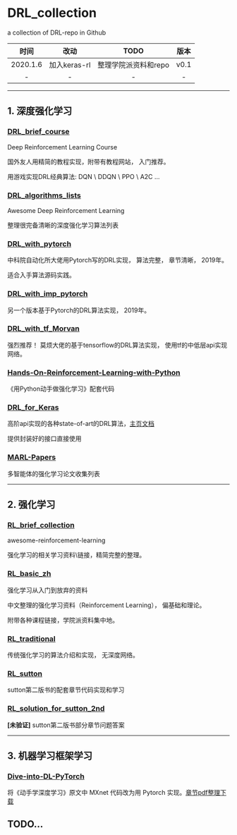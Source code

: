 # DRL_collection
a  collection of DRL-repo in Github

| 时间 | 改动 | TODO | 版本 |
| :-----: | :-----: | :-----: | :-----:|
| 2020.1.6 | 加入<span id='keras'>keras-rl</span> | 整理学院派资料和repo | v0.1 |
| - | - | - | - |

---
## 1. 深度强化学习
### [DRL_brief_course](https://github.com/Taospirit/DRL_brief_course)
Deep Reinforcement Learning Course

国外友人用精简的教程实现，附带有教程网站， 入门推荐。

用游戏实现DRL经典算法: DQN \ DDQN \ PPO \ A2C ...

### [DRL_algorithms_lists](https://github.com/tigerneil/awesome-deep-rl)

Awesome Deep Reinforcement Learning

整理很完备清晰的深度强化学习算法列表

### [DRL_with_pytorch](https://github.com/Taospirit/DRL-with-pytorch)
中科院自动化所大佬用Pytorch写的DRL实现， 算法完整， 章节清晰， 2019年。

适合入手算法源码实践。

### [DRL_with_imp_pytorch](https://github.com/p-christ/Deep-Reinforcement-Learning-Algorithms-with-PyTorch)
另一个版本基于Pytorch的DRL算法实现， 2019年。

### [DRL_with_tf_Morvan](https://github.com/Taospirit/DRL_with_tf_Morvan)
强烈推荐！ 莫烦大佬的基于tensorflow的DRL算法实现， 使用tf的中低层api实现网络。

### [Hands-On-Reinforcement-Learning-with-Python](https://github.com/PacktPublishing/Hands-On-Reinforcement-Learning-with-Python)
《用Python动手做强化学习》配套代码

### [DRL_for_Keras](https://github.com/keras-rl/keras-rl)
高阶api实现的各种state-of-art的DRL算法，[主页文档](https://keras-rl.readthedocs.io/en/latest/)

提供封装好的接口直接使用

### [MARL-Papers](https://github.com/LantaoYu/MARL-Papers)
多智能体的强化学习论文收集列表

---
## 2. 强化学习
### [RL_brief_collection](https://github.com/Taospirit/DRL_brief_collection)

awesome-reinforcement-learning

强化学习的相关学习资料\链接，精简完整的整理。

### [RL_basic_zh](https://github.com/Taospirit/RL_basic_zh)
强化学习从入门到放弃的资料

中文整理的强化学习资料（Reinforcement Learning）， 偏基础和理论。

附带各种课程链接，学院派资料集中地。

### [RL_traditional](https://github.com/dennybritz/reinforcement-learning)
传统强化学习的算法介绍和实现， 无深度网络。

### [RL_sutton](https://github.com/ShangtongZhang/reinforcement-learning-an-introduction)
sutton第二版书的配套章节代码实现和学习

### [RL_solution_for_sutton_2nd](https://github.com/LyWangPX/Solutions-of-Reinforcement-Learning-An-Introduction-Sutton-2nd)
**[未验证]** sutton第二版书部分章节问题答案

---
## 3. 机器学习框架学习
### [Dive-into-DL-PyTorch](https://github.com/ShusenTang/Dive-into-DL-PyTorch)

将《动手学深度学习》原文中 MXnet 代码改为用 Pytorch 实现。[章节pdf整理下载]()

## TODO...